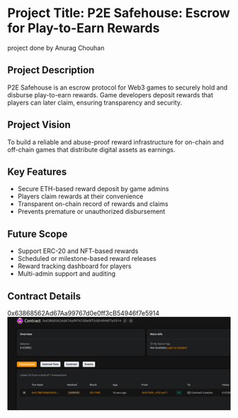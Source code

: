 # Project Title: P2E Safehouse: Escrow for Play-to-Earn Rewards

project done by Anurag Chouhan               

## Project Description

P2E Safehouse is an escrow protocol for Web3 games to securely hold and disburse play-to-earn rewards. Game developers deposit rewards that players can later claim, ensuring transparency and security.

## Project Vision

To build a reliable and abuse-proof reward infrastructure for on-chain and off-chain games that distribute digital assets as earnings.

## Key Features

- Secure ETH-based reward deposit by game admins
- Players claim rewards at their convenience
- Transparent on-chain record of rewards and claims
- Prevents premature or unauthorized disbursement

## Future Scope

- Support ERC-20 and NFT-based rewards
- Scheduled or milestone-based reward releases
- Reward tracking dashboard for players
- Multi-admin support and auditing

## Contract Details

0x63868562Ad67Aa99767d0e0ff3cB54946f7e5914
![alt text](image.png)
